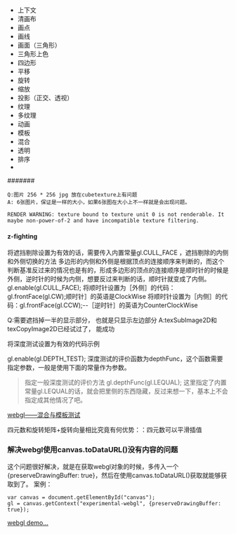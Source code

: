 #

- 上下文
- 清画布
- 画点
- 画线
- 画面（三角形）
- 三角形上色
- 四边形
- 平移
- 旋转
- 缩放
- 投影（正交、透视）
- 纹理
- 多纹理
- 动画
- 模板
- 混合
- 透明
- 排序
- 


#######

```
Q:图片 256 * 256 jpg 放在cubetexture上有问题
A: 6张图片，保证是一样的大小，如果6张图在大小上不一样就是会出现问题。

RENDER WARNING: texture bound to texture unit 0 is not renderable. It maybe non-power-of-2 and have incompatible texture filtering.

```

#### z-fighting


将遮挡剔除设置为有效的话，需要传入内置常量gl.CULL_FACE ，遮挡剔除的内侧和外侧切换的方法
多边形的内侧和外侧是根据顶点的连接顺序来判断的，而这个判断基准反过来的情况也是有的，形成多边形的顶点的连接顺序是顺时针的时候是外侧，逆时针的时候为内侧，想要反过来判断的话，顺时针就变成了内侧。
gl.enable(gl.CULL_FACE);
将顺时针设置为［外侧］的代码：gl.frontFace(gl.CW);顺时针］的英语是ClockWise
将顺时针设置为［内侧］的代码：gl.frontFace(gl.CCW);--［逆时针］的英语为CounterClockWise

Q:需要遮挡掉一半的显示部分， 也就是只显示左边部分
A:texSubImage2D和texCopyImage2D已经试过了， 能成功


将深度测试设置为有效的代码示例


gl.enable(gl.DEPTH_TEST);
深度测试的评价函数为depthFunc，这个函数需要指定参数，一般是使用下面的常量作为参数。
>指定一般深度测试的评价方法
gl.depthFunc(gl.LEQUAL);
这里指定了内置常量gl.LEQUAL的话，就会把里侧的东西隐藏，反过来想一下，基本上不会指定成其他情况了吧。


[webgl——混合与模板测试](https://blog.csdn.net/srk19960903/article/details/73928426?utm_source=blogxgwz2)
[](https://blog.csdn.net/u014767384/article/details/81810304)
[](http://blog.sina.com.cn/s/blog_6e159df70102xa67.html)


四元数和旋转矩阵+旋转向量相比究竟有何优势：：四元数可以平滑插值


### 解决webgl使用canvas.toDataURL()没有内容的问题

这个问题很好解决，就是在获取webgl对象的时候，多传入一个{preserveDrawingBuffer: true}，然后在使用canvas.toDataURL()获取就能够获取到了。 
案例：

    var canvas = document.getElementById("canvas");
    gl = canvas.getContext("experimental-webgl", {preserveDrawingBuffer: true});



[webgl demo...](https://edwardzhong.github.io/sites/demo/index.html)